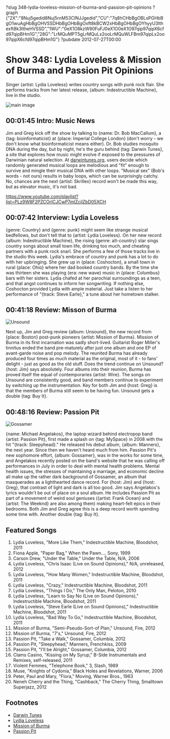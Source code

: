 ?slug 348-lydia-loveless-mission-of-burma-and-passion-pit-opinions
?graph {"2X":"8Nuj5gedid8Nuj5rnM53CINJJgedid","CU":"7q8hCHbBgOBLsPGHbBgO1wuAgHbBgOHVSSDHbBgOHbBgOxft8kBCW2xHbBgOHbBgOYhyyU3lthexft8k3ltheHVSSD","1WU":"0eX1O8kzW90FuFJ0eX1O0eX1O97qip97qipX6cfd97qipBHm1G","28G":"LrMQuMPT5gLrMQuLx2ooLrMQuWLFBm97qipLx2oo97qipX6cfd97qipBHm1G"}
?pubdate 2012-07-27T00:00

# Show 348: Lydia Loveless & Mission of Burma and Passion Pit Opinions

Singer {artist: Lydia Loveless} writes country songs with punk rock flair. She performs tracks from her latest release, {album: Indestructible Machine}, live in the studio.

![main image](https://static.soundopinions.org/images/2012/lydialoveless.jpg)

## 00:01:45 Intro: Music News
Jim and Greg kick off the show by talking to {name: Dr. Bob MacCallum}, a {tag: bioinformaticist} at {place: Imperial College London} (don't worry - we don't know what bioinformaticist means either). Dr. Bob studies mosquito DNA during the day, but by night, he's the guru behind {tag: Darwin Tunes}, a site that explores how music might evolve if exposed to the pressures of Darwinian natural selection. At [darwintunes.org](http://www.darwintunes.org), users decide which randomly generated musical loops are melodious and "fit" enough to survive and mingle their musical DNA with other loops. "Musical sex" (Bob's words - not ours) results in baby loops, which can be surprisingly catchy. No, chances are the next {artist: Skrillex} record won't be made this way, but as elevator music, it's not bad.

https://www.youtube.com/playlist?list=PLz9W8F2PZCOrICJCwP7mlZcilZbD05XCH

## 00:07:42 Interview: Lydia Loveless
{genre: Country} and {genre: punk} might seem like strange musical bedfellows, but don't tell that to {artist: Lydia Loveless}. On her new record {album: Indestructible Machine}, the rising {genre: alt-country} star sings country songs about small town life, drinking too much, and cheating partners with a punk rock snarl. She performs a few of those tracks live in the studio this week. Lydia's embrace of country and punk has a lot to do with her upbringing. She grew up in {place: Coshocton}, a small town in rural {place: Ohio} where her dad booked country bands. By the time she was thirteen she was playing {era: new wave} music in {place: Columbus} bars with her sisters. Lydia chafed at her parochial surroundings as a teen, and that angst continues to inform her songwriting. If nothing else, Coshocton provided Lydia with ample material. Just take a listen to her performance of "{track: Steve Earle}," a tune about her hometown stalker. 

## 00:41:18 Review: Misson of Burma
![Unsound](https://static.soundopinions.org/assets/348/1WU0.jpg)

Next up, Jim and Greg review {album: Unsound}, the new record from {place: Boston} post-punk pioneers {artist: Mission of Burma}. Mission of Burma in its first incarnation was sadly short-lived. Guitarist Roger Miller's tinnitus ended the band pre-maturely after just one album and one EP of avant-garde noise and pop melody. The reunited Burma has already produced four times as much material as the original, most of it - to fans' delight - just as good as the old stuff. Does the trend continue on Unsound? {host: Jim} says absolutely. Four albums into their reunion, Burma has proved itself the equal of contemporaries {artist: Wire}. The songs on Unsound are consistently good, and band members continue to experiment by switching up the instrumentation. Key for both Jim and {host: Greg} is that the members of Burma still seem to be having fun. Unsound gets a double {tag: Buy It}.

## 00:48:16 Review: Passion Pit
![Gossamer](https://static.soundopinions.org/assets/348/28G0.jpg)

{name: Michael Angelakos}, the laptop wizard behind electropop band {artist: Passion Pit}, first made a splash on {tag: MySpace} in 2008 with the hit "{track: Sleepyhead}." He released his debut album, {album: Manners}, the next year. Since then we haven't heard much from him. Passion Pit's new sophomore effort, {album: Gossamer}, was in the works for some time, and Angelakos recently posted on the band's website that he was calling off performances in July in order to deal with mental health problems. Mental health issues, the stresses of maintaining a marriage, and economic decline all make up the rather dark background of Gossamer, an album that masquerades as a lighthearted dance record. For {host: Jim} and {host: Greg}, that contrast of light and dark is all too good. Jim says Angelakos's lyrics wouldn't be out of place on a soul album. He includes Passion Pit  as part of a movement of weird soul geniuses ({artist: Frank Ocean} and {artist: The Weeknd} are also among them) making heart-felt epics in their bedrooms. Both Jim and Greg agree this is a deep record worth spending some time with. Another double {tag: Buy It}.
                                                                
## Featured Songs
1. Lydia Loveless, "More Like Them," Indestructible Machine, Bloodshot, 2011
2. Fiona Apple, "Paper Bag," When the Pawn..., Sony, 1999
3. Carson Drew, "Under the Table," Under the Table, N/A, 2006
4. Lydia Loveless, "Chris Isaac (Live on Sound Opinions)," N/A, unreleased, 2012
5. Lydia Loveless, "How Many Women," Indestructible Machine, Bloodshot, 2011
6. Lydia Loveless, "Crazy," Indestructible Machine, Bloodshot, 2011
7. Lydia Loveless, "Things I Do," The Only Man, Peloton, 2010
8. Lydia Loveless, "Learn to Say No (Live on Sound Opinions)," Indestructible Machine, Bloodshot, 2011
9. Lydia Loveless, "Steve Earle (Live on Sound Opinions)," Indestructible Machine, Bloodshot, 2011
10. Lydia Loveless, "Bad Way To Go," Indestructible Machine, Bloodshot, 2011
11. Mission of Burma, "Semi-Pseudo-Sort-of Plan," Unsound, Fire, 2012
12. Mission of Burma, "7's," Unsound, Fire, 2012
13. Passion Pit, "Take a Walk," Gossamer, Columbia, 2012
14. Passion Pit, "Sleepyhead," Manners, Frenchkiss, 2009
15. Passion Pit, "I'll be Alright," Gossamer, Columbia, 2012
16. Clams Casino, "Kissing on My Syrup," B-Side Instrumentals and Remixes, self-released, 2011
17. Violent Femmes, "Telephone Book," 3, Slash, 1989
18. Muse, "Knights of Cydonia," Black Holes and Revelations, Warner, 2006
19. Peter, Paul and Mary, "Flora," Moving, Warner Bros., 1963
20. Neneh Cherry and the Thing, "Cashback," The Cherry Thing, Smalltown Superjazz, 2012

## Footnotes
- [Darwin Tunes](http://darwintunes.org/)
- [Lydia Loveless](http://lydialoveless.com/)
- [Mission of Burma](http://missionofburma.com/)
- [Passion Pit](http://www.kindredthealbum.com/)

